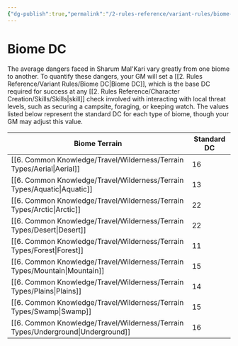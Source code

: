```yaml
---
{"dg-publish":true,"permalink":"/2-rules-reference/variant-rules/biome-dc/","noteIcon":""}
---
```


# Biome DC

The average dangers faced in Sharum Mal'Kari vary greatly from one biome to another. To quantify these dangers, your GM will set a [[2. Rules Reference/Variant Rules/Biome DC\|Biome DC]], which is the base DC required for success at any [[2. Rules Reference/Character Creation/Skills/Skills\|skill]] check involved with interacting with local threat levels, such as securing a campsite, foraging, or keeping watch. The values listed below represent the standard DC for each type of biome, though your GM may adjust this value. 

| Biome Terrain   | Standard DC  |
| --------------- | --- |
| [[6. Common Knowledge/Travel/Wilderness/Terrain Types/Aerial\|Aerial]]      | 16  |
| [[6. Common Knowledge/Travel/Wilderness/Terrain Types/Aquatic\|Aquatic]]     | 13  |
| [[6. Common Knowledge/Travel/Wilderness/Terrain Types/Arctic\|Arctic]]      | 22  |
| [[6. Common Knowledge/Travel/Wilderness/Terrain Types/Desert\|Desert]]      | 22  |
| [[6. Common Knowledge/Travel/Wilderness/Terrain Types/Forest\|Forest]]      | 11  |
| [[6. Common Knowledge/Travel/Wilderness/Terrain Types/Mountain\|Mountain]]    | 15  |
| [[6. Common Knowledge/Travel/Wilderness/Terrain Types/Plains\|Plains]]       | 14  |
| [[6. Common Knowledge/Travel/Wilderness/Terrain Types/Swamp\|Swamp]]       | 15  |
| [[6. Common Knowledge/Travel/Wilderness/Terrain Types/Underground\|Underground]] | 16  |{ #BiomeDC}



